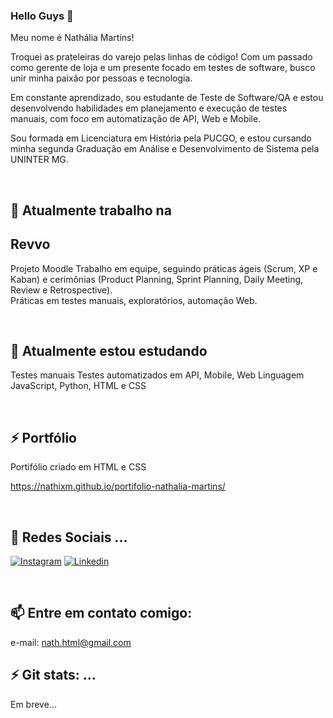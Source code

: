 
### Hello Guys 👋

Meu nome é Nathália Martins!

Troquei as prateleiras do varejo pelas linhas de código! ️Com um passado como gerente de loja e um presente focado em testes de software, busco unir minha paixão por pessoas e tecnologia.  

Em constante aprendizado, sou estudante de Teste de Software/QA e estou desenvolvendo habilidades em planejamento e execução de testes manuais, com foco em automatização de API, Web e Mobile.

Sou formada em Licenciatura em História pela PUCGO, e estou cursando minha segunda Graduação em Análise e Desenvolvimento de Sistema pela UNINTER MG.

<br>

## 🔭 Atualmente trabalho na

## Revvo
Projeto Moodle
Trabalho em equipe, seguindo práticas ágeis (Scrum, XP e Kaban) e cerimônias (Product Planning, Sprint Planning, Daily Meeting, Review e Retrospective).  
Práticas em testes manuais, exploratórios, automação Web.

<br>

## 🌱 Atualmente estou estudando

Testes manuais
Testes automatizados em API, Mobile, Web
Linguagem JavaScript, Python, HTML e CSS

<br>


## ⚡ Portfólio 

Portifólio criado em HTML e CSS

https://nathixm.github.io/portifolio-nathalia-martins/

<br>

## 💬 Redes Sociais ...

[![Instagram](https://img.shields.io/badge/Instagram-E4405F?style=for-the-badge&logo=instagram&logoColor=white)](https://www.instagram.com/nathixm/)
[![Linkedin](https://img.shields.io/badge/LinkedIn-0077B5?style=for-the-badge&logo=linkedin&logoColor=white)](https://www.linkedin.com/in/nathixm/)

<br>

## 📫 Entre em contato comigo:
e-mail: nath.html@gmail.com
<br>

## ⚡ Git stats: ...

Em breve...
